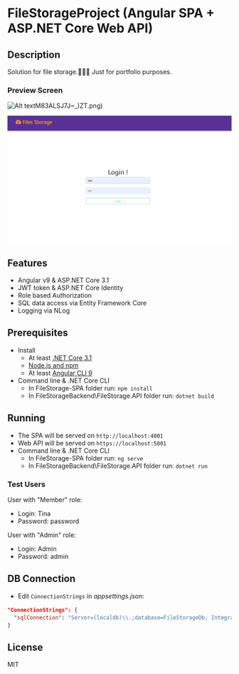 # FileStorageProject (Angular SPA + ASP.NET Core Web API)

## Description
Solution for file storage.📁📁📁 Just for portfolio purposes.

### Preview Screen

![Alt text](https://github.com/dorisoy/FileStorage/blob/master/OUPY~ZWI)M83ALSJ7J~_)ZT.png)

<img src="https://github.com/dorisoy/FileStorage/blob/master/OUPY~ZWI)M83ALSJ7J~_)ZT.png?raw=true">

## Features
 - Angular v9 & ASP.NET Core 3.1
 - JWT token & ASP.NET Core Identity
 - Role based Authorization
 - SQL data access via Entity Framework Core
 - Logging via NLog
 
## Prerequisites
 - Install
    - At least [.NET Core 3.1](https://www.microsoft.com/net/download/core)
    - [Node.js and npm](https://nodejs.org)
    - At least [Angular CLI 9](https://cli.angular.io/)
 - Command line & .NET Core CLI
    - In FileStorage-SPA folder run: `npm install`
    - In FileStorageBackend\FileStorage.API folder run: `dotnet build`

## Running
 - The SPA will be served on `http://localhost:4001`
 - Web API will be served on `https://localhost:5001`
 - Command line & .NET Core CLI
    - In FileStorage-SPA folder run: `ng serve`
    - In FileStorageBackend\FileStorage.API folder run: `dotnet run`

### Test Users
User with "Member" role:
 - Login: Tina 
 - Password: password

User with "Admin" role:
 - Login: Admin
 - Password: admin

## DB Connection
- Edit `ConnectionStrings` in _appsettings.json_:
```Json
"ConnectionStrings": {
  "sqlConnection": "Server=(localdb)\\.;database=FileStorageDb; Integrated Security=true"
}
```

## License
MIT
